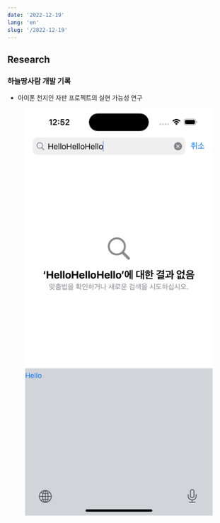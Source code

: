 ```yaml
---
date: '2022-12-19'
lang: 'en'
slug: '/2022-12-19'
---
```


## Research

### 하늘땅사람 개발 기록

- 아이폰 천지인 자판 프로젝트의 실현 가능성 연구


<figure>

![5B9AFC.png](./../.././docs/assets/5B9AFC.png)


</figure>

<head>
  <html lang="en-US"/>
</head>
